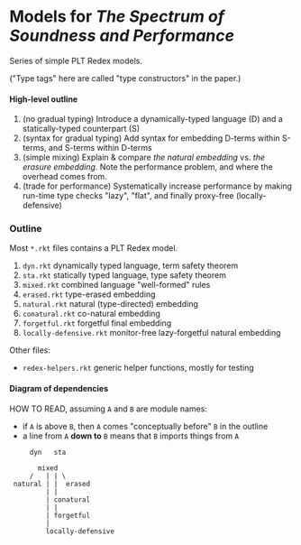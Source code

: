 Models for _The Spectrum of Soundness and Performance_
===

Series of simple PLT Redex models.

("Type tags" here are called "type constructors" in the paper.)


#### High-level outline

1. (no gradual typing)
   Introduce a dynamically-typed language (D) and a statically-typed counterpart (S)
2. (syntax for gradual typing)
   Add syntax for embedding D-terms within S-terms, and S-terms within D-terms
3. (simple mixing)
   Explain & compare _the natural embedding_ vs. _the erasure embedding_.
   Note the performance problem, and where the overhead comes from.
4. (trade for performance)
   Systematically increase performance by making run-time type checks "lazy",
    "flat", and finally proxy-free (locally-defensive)


### Outline

Most `*.rkt` files contains a PLT Redex model.

1. `dyn.rkt` dynamically typed language, term safety theorem
2. `sta.rkt` statically typed language, type safety theorem
3. `mixed.rkt` combined language "well-formed" rules
4. `erased.rkt` type-erased embedding
5. `natural.rkt` natural (type-directed) embedding
6. `conatural.rkt` co-natural embedding
7. `forgetful.rkt` forgetful final embedding
8. `locally-defensive.rkt` monitor-free lazy-forgetful natural embedding

Other files:

- `redex-helpers.rkt` generic helper functions, mostly for testing


#### Diagram of dependencies

HOW TO READ, assuming `A` and `B` are module names:

- if `A` is above `B`, then `A` comes "conceptually before" `B` in the outline
- a line from `A` **down to** `B` means that `B` imports things from `A`

```
     dyn   sta

       mixed
     /   | | \
 natural | |  erased
         | |
         | conatural
         | |
         | forgetful
         |
         locally-defensive
```
